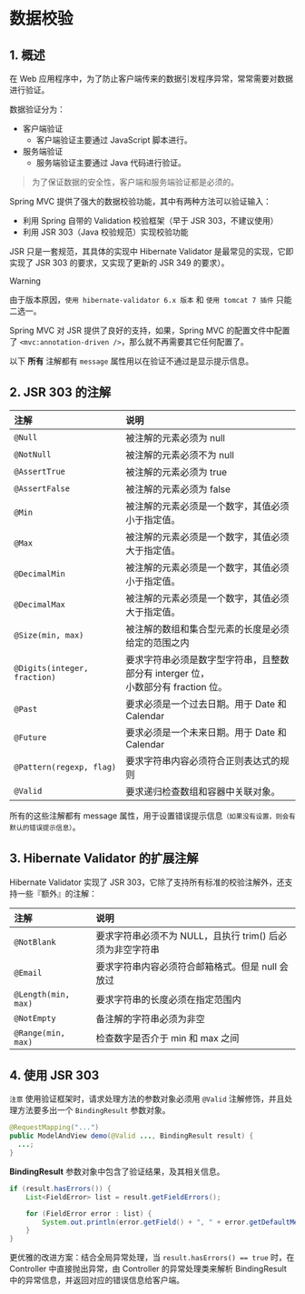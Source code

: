 # 数据校验

## 1. 概述

在 Web 应用程序中，为了防止客户端传来的数据引发程序异常，常常需要对数据进行验证。

数据验证分为：

  - 客户端验证
    - 客户端验证主要通过 JavaScript 脚本进行。
  - 服务端验证
    - 服务端验证主要通过 Java 代码进行验证。

> 为了保证数据的安全性，客户端和服务端验证都是必须的。

Spring MVC 提供了强大的数据校验功能，其中有两种方法可以验证输入：

  - 利用 Spring 自带的 Validation 校验框架（早于 JSR 303，不建议使用）
  - 利用 JSR 303（Java 校验规范）实现校验功能

JSR 只是一套规范，其具体的实现中 Hibernate Validator 是最常见的实现，它即实现了 JSR 303 的要求，又实现了更新的 JSR 349 的要求）。


> [!warning]
> 由于版本原因，`使用 hibernate-validator 6.x 版本` 和 `使用 tomcat 7 插件` 只能二选一。


Spring MVC 对 JSR 提供了良好的支持，如果，Spring MVC 的配置文件中配置了 `<mvc:annotation-driven />`，那么就不再需要其它任何配置了。

以下 **所有** 注解都有 `message` 属性用以在验证不通过是显示提示信息。

## 2. JSR 303 的注解

| 注解 | 说明 |
| :- | :- |
| `@Null`        | 被注解的元素必须为 null   |
| `@NotNull`     | 被注解的元素必须不为 null |
| `@AssertTrue`  | 被注解的元素必须为 true   |
| `@AssertFalse` | 被注解的元素必须为 false  |
| `@Min`         | 被注解的元素必须是一个数字，其值必须小于指定值。 |
| `@Max`         | 被注解的元素必须是一个数字，其值必须大于指定值。 |
| `@DecimalMin`  | 被注解的元素必须是一个数字，其值必须小于指定值。 |
| `@DecimalMax`  | 被注解的元素必须是一个数字，其值必须大于指定值。 |
| `@Size(min, max)`            | 被注解的数组和集合型元素的长度是必须给定的范围之内  |
| `@Digits(integer, fraction)` | 要求字符串必须是数字型字符串，且整数部分有 interger 位，<br>小数部分有 fraction 位。 |
| `@Past`        | 要求必须是一个过去日期。用于 Date 和 Calendar |
| `@Future`      | 要求必须是一个未来日期。用于 Date 和 Calendar |
| `@Pattern(regexp, flag)`     | 要求字符串内容必须符合正则表达式的规则 |
| `@Valid` | 要求递归检查数组和容器中关联对象。|

所有的这些注解都有 message 属性，用于设置错误提示信息<small>（如果没有设置，则会有默认的错误提示信息）</small>。

## 3. Hibernate Validator 的扩展注解

Hibernate Validator 实现了 JSR 303，它除了支持所有标准的校验注解外，还支持一些『额外』的注解：

| 注解 | 说明 |
| :- | :- |
| `@NotBlank` | 要求字符串必须不为 NULL，且执行 trim() 后必须为非空字符串 |
| `@Email` | 要求字符串内容必须符合邮箱格式。但是 null 会放过 |
| `@Length(min, max)` | 要求字符串的长度必须在指定范围内 |
| `@NotEmpty` | 备注解的字符串必须为非空 |
| `@Range(min, max)` | 检查数字是否介于 min 和 max 之间 |

## 4. 使用 JSR 303

`注意` 使用验证框架时，请求处理方法的参数对象必须用 `@Valid` 注解修饰，并且处理方法要多出一个 `BindingResult` 参数对象。

```java
@RequestMapping("...")
public ModelAndView demo(@Valid ..., BindingResult result) {
  ...;
}
```

**BindingResult** 参数对象中包含了验证结果，及其相关信息。

```java
if (result.hasErrors()) {
	List<FieldError> list = result.getFieldErrors();

	for (FieldError error : list) {
		System.out.println(error.getField() + ", " + error.getDefaultMessage());
	}
}
```

更优雅的改进方案：结合全局异常处理，当 `result.hasErrors() == true` 时，在 Controller 中直接抛出异常，由 Controller 的异常处理类来解析 BindingResult 中的异常信息，并返回对应的错误信息给客户端。
